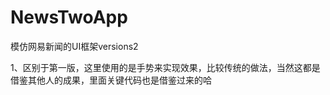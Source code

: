 NewsTwoApp
==========

模仿网易新闻的UI框架versions2


1、区别于第一版，这里使用的是手势来实现效果，比较传统的做法，当然这都是借鉴其他人的成果，里面关键代码也是借鉴过来的哈
